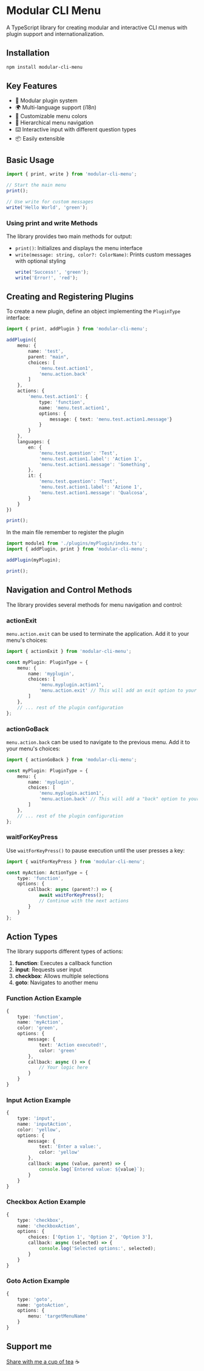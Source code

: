 # Modular CLI Menu

A TypeScript library for creating modular and interactive CLI menus with plugin support and internationalization.

## Installation

```bash
npm install modular-cli-menu
```

## Key Features

- 🔌 Modular plugin system
- 🌍 Multi-language support (i18n)
- 🎨 Customizable menu colors
- 🔄 Hierarchical menu navigation
- ⌨️ Interactive input with different question types
- 📦 Easily extensible

## Basic Usage

```typescript
import { print, write } from 'modular-cli-menu';

// Start the main menu
print();

// Use write for custom messages
write('Hello World', 'green');
```

### Using print and write Methods

The library provides two main methods for output:

- `print()`: Initializes and displays the menu interface
- `write(message: string, color?: ColorName)`: Prints custom messages with optional styling
  ```typescript
  write('Success!', 'green');
  write('Error!', 'red');
  ```

## Creating and Registering Plugins

To create a new plugin, define an object implementing the `PluginType` interface:

```typescript
import { print, addPlugin } from 'modular-cli-menu';

addPlugin({
    menu: {
        name: 'test',
        parent: "main",
        choices: [
            'menu.test.action1',
            'menu.action.back'
        ]
    }, 
    actions: {
        'menu.test.action1': {
            type: 'function',
            name: 'menu.test.action1',
            options: {
                message: { text: 'menu.test.action1.message'}
            }
        }
    },
    languages: {
        en: {
            'menu.test.question': 'Test',
            'menu.test.action1.label': 'Action 1',
            'menu.test.action1.message': 'Something',
        },
        it: {
            'menu.test.question': 'Test',
            'menu.test.action1.label': 'Azione 1',
            'menu.test.action1.message': 'Qualcosa',
        }
    }
})

print();
```

In the main file remember to register the plugin
```typescript
import module1 from './plugins/myPlugin/index.ts';
import { addPlugin, print } from 'modular-cli-menu';

addPlugin(myPlugin);

print();
```

## Navigation and Control Methods

The library provides several methods for menu navigation and control:

### actionExit

`menu.action.exit` can be used to terminate the application. 
Add it to your menu's choices:

```typescript
import { actionExit } from 'modular-cli-menu';

const myPlugin: PluginType = {
    menu: {
        name: 'myplugin',
        choices: [
            'menu.myplugin.action1',
            'menu.action.exit' // This will add an exit option to your menu
        ]
    },
    // ... rest of the plugin configuration
};
```

### actionGoBack

`menu.action.back` can be used to navigate to the previous menu. 
Add it to your menu's choices:

```typescript
import { actionGoBack } from 'modular-cli-menu';

const myPlugin: PluginType = {
    menu: {
        name: 'myplugin',
        choices: [
            'menu.myplugin.action1',
            'menu.action.back' // This will add a "back" option to your menu
        ]
    },
    // ... rest of the plugin configuration
};
```

### waitForKeyPress

Use `waitForKeyPress()` to pause execution until the user presses a key:

```typescript
import { waitForKeyPress } from 'modular-cli-menu';

const myAction: ActionType = {
    type: 'function',
    options: {
        callback: async (parent?:) => {
            await waitForKeyPress();
            // Continue with the next actions
        }
    }
};
```

## Action Types

The library supports different types of actions:

1. **function**: Executes a callback function
2. **input**: Requests user input
3. **checkbox**: Allows multiple selections
4. **goto**: Navigates to another menu

### Function Action Example

```typescript
{
    type: 'function',
    name: 'myAction',
    color: 'green',
    options: {
        message: {
            text: 'Action executed!',
            color: 'green'
        },
        callback: async () => {
            // Your logic here
        }
    }
}
```

### Input Action Example

```typescript
{
    type: 'input',
    name: 'inputAction',
    color: 'yellow',
    options: {
        message: {
            text: 'Enter a value:',
            color: 'yellow'
        },
        callback: async (value, parent) => {
            console.log(`Entered value: ${value}`);
        }
    }
}
```

### Checkbox Action Example

```typescript
{
    type: 'checkbox',
    name: 'checkboxAction',
    options: {
        choices: ['Option 1', 'Option 2', 'Option 3'],
        callback: async (selected) => {
            console.log('Selected options:', selected);
        }
    }
}
```

### Goto Action Example

```typescript
{
    type: 'goto',
    name: 'gotoAction',
    options: {
        menu: 'targetMenuName'
    }
}
```

## Support me

[Share with me a cup of tea](https://www.buymeacoffee.com/bloris) ☕